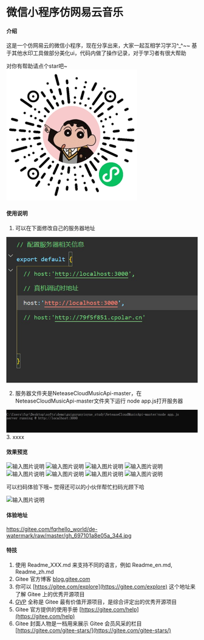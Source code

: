 # 微信小程序仿网易云音乐

#### 介绍
这是一个仿网易云的微信小程序，现在分享出来，大家一起互相学习学习^_^~~
基于其他水印工具做部分美化ui，代码内做了操作记录，对于学习者有很大帮助

对你有帮助请点个star吧~
![输入图片说明](https://raw.githubusercontent.com/fqrr/wx_wangyiyun_music/master/images/gh_697101a8e05a_344.jpg)


#### 使用说明

1. 可以在下面修改自己的服务器地址

 ![输入图片说明](images/host.jpg)

2. 服务器文件夹是NeteaseCloudMusicApi-master，在NeteaseCloudMusicApi-master文件夹下运行 node app.js打开服务器

 ![输入图片说明](images/serve.jpg)
3.  xxxx

#### 效果预览
![输入图片说明](https://foruda.gitee.com/images/1675183592585730311/1ba5565a_10746571.png "屏幕截图 2022-09-20 184206.png")
![输入图片说明](https://gitee.com/fqrhello_world/wx_music/raw/master/images/%E5%B1%8F%E5%B9%95%E6%88%AA%E5%9B%BE%202022-09-20%20184640.png)
![输入图片说明](https://gitee.com/fqrhello_world/wx_music/raw/master/images/%E5%B1%8F%E5%B9%95%E6%88%AA%E5%9B%BE%202022-09-20%20184743.png)
![输入图片说明](https://gitee.com/fqrhello_world/wx_music/raw/master/images/%E5%B1%8F%E5%B9%95%E6%88%AA%E5%9B%BE%202022-09-20%20185152.png)
![输入图片说明](https://gitee.com/fqrhello_world/wx_music/raw/master/images/%E5%B1%8F%E5%B9%95%E6%88%AA%E5%9B%BE%202022-09-20%20185254.png)
![输入图片说明](https://gitee.com/fqrhello_world/wx_music/raw/master/images/%E5%B1%8F%E5%B9%95%E6%88%AA%E5%9B%BE%202022-09-20%20185501.png)
![输入图片说明](https://gitee.com/fqrhello_world/wx_music/raw/master/images/%E5%B1%8F%E5%B9%95%E6%88%AA%E5%9B%BE%202022-09-20%20185716.png)
![输入图片说明](https://gitee.com/fqrhello_world/wx_music/raw/master/images/%E5%B1%8F%E5%B9%95%E6%88%AA%E5%9B%BE%202022-09-20%20185501.png)


可以扫码体验下哦~
觉得还可以的小伙伴帮忙扫码光顾下哈

![输入图片说明](https://gitee.com/fqrhello_world/de-watermark/raw/master/gh_697101a8e05a_344.jpg)
#### 体验地址
https://gitee.com/fqrhello_world/de-watermark/raw/master/gh_697101a8e05a_344.jpg


#### 特技

1.  使用 Readme\_XXX.md 来支持不同的语言，例如 Readme\_en.md, Readme\_zh.md
2.  Gitee 官方博客 [blog.gitee.com](https://blog.gitee.com)
3.  你可以 [https://gitee.com/explore](https://gitee.com/explore) 这个地址来了解 Gitee 上的优秀开源项目
4.  [GVP](https://gitee.com/gvp) 全称是 Gitee 最有价值开源项目，是综合评定出的优秀开源项目
5.  Gitee 官方提供的使用手册 [https://gitee.com/help](https://gitee.com/help)
6.  Gitee 封面人物是一档用来展示 Gitee 会员风采的栏目 [https://gitee.com/gitee-stars/](https://gitee.com/gitee-stars/)

